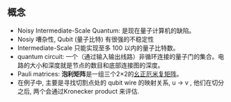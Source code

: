 ## 概念
- Noisy Intermediate-Scale Quantum: 是现在量子计算机的缺陷。
- Nosiy 嘈杂性, Qubit (量子比特) 有很强的不稳定性
- Intermediate-Scale 只能实现至多 100 以内的量子比特数。
- quantum circuit: 一个（通过输入输出线路）非循环连接的量子门的集合。电路的大小和深度就是节点的数目和底部连接图的深度。
- Pauli matrices: **泡利矩阵**是一组三个2×2的[幺正](https://zh.wikipedia.org/wiki/%E4%B9%88%E6%AD%A3%E7%9F%A9%E9%99%A3 "酉矩阵")[厄米](https://zh.wikipedia.org/wiki/%E5%8E%84%E7%B1%B3%E7%9F%A9%E9%98%B5 "厄米矩阵")[复](https://zh.wikipedia.org/wiki/%E5%A4%8D%E6%95%B0_(%E6%95%B0%E5%AD%A6) "复数 (数学)")[矩阵](https://zh.wikipedia.org/wiki/%E7%9F%A9%E9%99%A3 "矩阵")。
- 在例子中, 主要是寻找切割点处的 qubit wire 的映射关系, u -> v , 他们在切分之后, 两个会通过Kronecker product 来评估.
